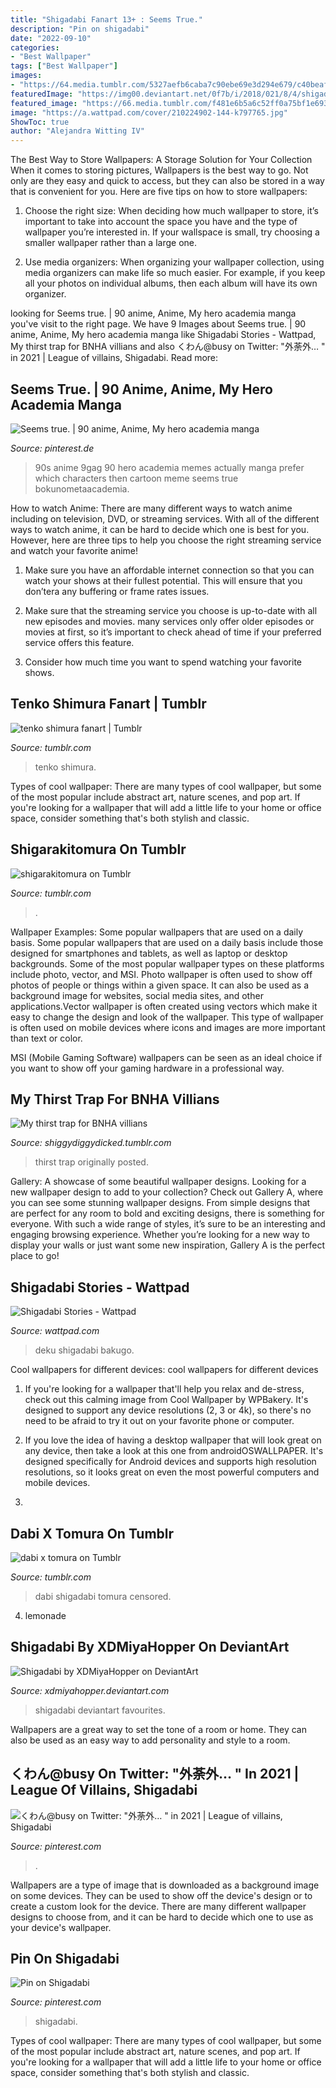 ```yaml
---
title: "Shigadabi Fanart 13+ : Seems True."
description: "Pin on shigadabi"
date: "2022-09-10"
categories:
- "Best Wallpaper"
tags: ["Best Wallpaper"]
images:
- "https://64.media.tumblr.com/5327aefb6caba7c90ebe69e3d294e679/c40beaf55b065864-26/s500x750/c025d8ceb504a2255f1b57ab623ba17119ef4940.png"
featuredImage: "https://img00.deviantart.net/0f7b/i/2018/021/8/4/shigadabi_by_xdmiyahopper-dc0ql8d.jpg"
featured_image: "https://66.media.tumblr.com/f481e6b5a6c52ff0a75bf1e6935883ab/e3d5b83aca49b046-a1/s640x960/52a6863110054007046854555a72dcb33069528c.png"
image: "https://a.wattpad.com/cover/210224902-144-k797765.jpg"
ShowToc: true
author: "Alejandra Witting IV"
---
```



The Best Way to Store Wallpapers: A Storage Solution for Your Collection
When it comes to storing pictures, Wallpapers is the best way to go. Not only are they easy and quick to access, but they can also be stored in a way that is convenient for you. Here are five tips on how to store wallpapers:
1) Choose the right size: When deciding how much wallpaper to store, it’s important to take into account the space you have and the type of wallpaper you’re interested in. If your wallspace is small, try choosing a smaller wallpaper rather than a large one.

2) Use media organizers: When organizing your wallpaper collection, using media organizers can make life so much easier. For example, if you keep all your photos on individual albums, then each album will have its own organizer.

	

		
looking for Seems true. | 90 anime, Anime, My hero academia manga you've visit to the right page. We have 9 Images about Seems true. | 90 anime, Anime, My hero academia manga like Shigadabi Stories - Wattpad, My thirst trap for BNHA villians and also くわん@busy on Twitter: &quot;外荼外… &quot; in 2021 | League of villains, Shigadabi. Read more:
		
    
## Seems True. | 90 Anime, Anime, My Hero Academia Manga

<img loading=lazy src="https://i.pinimg.com/originals/12/2a/89/122a89ccbc9ca891c8efb534adf36ad6.jpg" onerror="this.onerror=null;this.src='https://tse4.mm.bing.net/th?id=OIP.6MqIO-MDC0_xizw8KkTDCAHaHa&amp;pid=15.1';" alt="Seems true. | 90 anime, Anime, My hero academia manga">

_Source: pinterest.de_

>90s anime 9gag 90 hero academia memes actually manga prefer which characters then cartoon meme seems true bokunometaacademia. 

	

How to watch Anime: There are many different ways to watch anime including on television, DVD, or streaming services.
With all of the different ways to watch anime, it can be hard to decide which one is best for you. However, here are three tips to help you choose the right streaming service and watch your favorite anime!
1. Make sure you have an affordable internet connection so that you can watch your shows at their fullest potential. This will ensure that you don’tera any buffering or frame rates issues.

2. Make sure that the streaming service you choose is up-to-date with all new episodes and movies. many services only offer older episodes or movies at first, so it’s important to check ahead of time if your preferred service offers this feature.

3. Consider how much time you want to spend watching your favorite shows.

    
## Tenko Shimura Fanart | Tumblr

<img loading=lazy src="https://64.media.tumblr.com/5327aefb6caba7c90ebe69e3d294e679/c40beaf55b065864-26/s500x750/c025d8ceb504a2255f1b57ab623ba17119ef4940.png" onerror="this.onerror=null;this.src='https://tse3.mm.bing.net/th?id=OIP.UYiJnu8wZaHi5aGilhQUfwHaFt&amp;pid=15.1';" alt="tenko shimura fanart | Tumblr">

_Source: tumblr.com_

>tenko shimura. 

	

Types of cool wallpaper:
There are many types of cool wallpaper, but some of the most popular include abstract art, nature scenes, and pop art. If you're looking for a wallpaper that will add a little life to your home or office space, consider something that's both stylish and classic.

    
## Shigarakitomura On Tumblr

<img loading=lazy src="https://66.media.tumblr.com/f481e6b5a6c52ff0a75bf1e6935883ab/e3d5b83aca49b046-a1/s640x960/52a6863110054007046854555a72dcb33069528c.png" onerror="this.onerror=null;this.src='https://tse3.mm.bing.net/th?id=OIP.s-XVeTsl42AB6fhiPhhnnQHaKe&amp;pid=15.1';" alt="shigarakitomura on Tumblr">

_Source: tumblr.com_

>. 

	

Wallpaper Examples: Some popular wallpapers that are used on a daily basis.
Some popular wallpapers that are used on a daily basis include those designed for smartphones and tablets, as well as laptop or desktop backgrounds. Some of the most popular wallpaper types on these platforms include photo, vector, and MSI. 
Photo wallpaper is often used to show off photos of people or things within a given space. It can also be used as a background image for websites, social media sites, and other applications.Vector wallpaper is often created using vectors which make it easy to change the design and look of the wallpaper. This type of wallpaper is often used on mobile devices where icons and images are more important than text or color. 

MSI (Mobile Gaming Software) wallpapers can be seen as an ideal choice if you want to show off your gaming hardware in a professional way.

    
## My Thirst Trap For BNHA Villians

<img loading=lazy src="https://66.media.tumblr.com/424aa93d0c4c2da1b0d217cbe83e2a67/b67c917bdfc51fc9-80/s500x750/1188051fd2d5a0ca1382b4ffce0ed16467d82eb6.gifv" onerror="this.onerror=null;this.src='https://tse2.mm.bing.net/th?id=OIP.v0oOoBdS15QYLT2wcUy0sgHaH9&amp;pid=15.1';" alt="My thirst trap for BNHA villians">

_Source: shiggydiggydicked.tumblr.com_

>thirst trap originally posted. 

	

Gallery: A showcase of some beautiful wallpaper designs.
Looking for a new wallpaper design to add to your collection? Check out Gallery A, where you can see some stunning wallpaper designs. From simple designs that are perfect for any room to bold and exciting designs, there is something for everyone. With such a wide range of styles, it’s sure to be an interesting and engaging browsing experience. Whether you’re looking for a new way to display your walls or just want some new inspiration, Gallery A is the perfect place to go!





	
	
    
## Shigadabi Stories - Wattpad

<img loading=lazy src="https://a.wattpad.com/cover/210224902-144-k797765.jpg" onerror="this.onerror=null;this.src='https://tse3.mm.bing.net/th?id=OIP.EzgPJfsV_kkDQthQGmNO-wAAAA&amp;pid=15.1';" alt="Shigadabi Stories - Wattpad">

_Source: wattpad.com_

>deku shigadabi bakugo. 

	

Cool wallpapers for different devices:
cool wallpapers for different devices 

1. If you're looking for a wallpaper that'll help you relax and de-stress, check out this calming image from Cool Wallpaper by WPBakery. It's designed to support any device resolutions (2, 3 or 4k), so there's no need to be afraid to try it out on your favorite phone or computer.

2. If you love the idea of having a desktop wallpaper that will look great on any device, then take a look at this one from androidOSWALLPAPER. It's designed specifically for Android devices and supports high resolution resolutions, so it looks great on even the most powerful computers and mobile devices.

3.

    
## Dabi X Tomura On Tumblr

<img loading=lazy src="https://64.media.tumblr.com/f5579985dc09fffbacf2a69f46d8129b/0569f4cd05d75955-0c/s640x960/697353346b05bbc65f329ca5e2896749e13abd2a.jpg" onerror="this.onerror=null;this.src='https://tse3.mm.bing.net/th?id=OIP.3sjZaxzXMINb0gMpmGrVAAHaKU&amp;pid=15.1';" alt="dabi x tomura on Tumblr">

_Source: tumblr.com_

>dabi shigadabi tomura censored. 

	

4. lemonade 

    
## Shigadabi By XDMiyaHopper On DeviantArt

<img loading=lazy src="https://img00.deviantart.net/0f7b/i/2018/021/8/4/shigadabi_by_xdmiyahopper-dc0ql8d.jpg" onerror="this.onerror=null;this.src='https://tse2.mm.bing.net/th?id=OIP.VFuI-Xh_4_1FgFs9LWlYDQAAAA&amp;pid=15.1';" alt="Shigadabi by XDMiyaHopper on DeviantArt">

_Source: xdmiyahopper.deviantart.com_

>shigadabi deviantart favourites. 

	

Wallpapers are a great way to set the tone of a room or home. They can also be used as an easy way to add personality and style to a room.

    
## くわん@busy On Twitter: &quot;外荼外… &quot; In 2021 | League Of Villains, Shigadabi

<img loading=lazy src="https://i.pinimg.com/736x/1e/b8/e7/1eb8e78d566a978e456179b18eb8ce7a.jpg" onerror="this.onerror=null;this.src='https://tse4.mm.bing.net/th?id=OIP.F-QUQXnI39jtVw6tZuyqsgHaKd&amp;pid=15.1';" alt="くわん@busy on Twitter: &quot;外荼外… &quot; in 2021 | League of villains, Shigadabi">

_Source: pinterest.com_

>. 

	

Wallpapers are a type of image that is downloaded as a background image on some devices. They can be used to show off the device's design or to create a custom look for the device. There are many different wallpaper designs to choose from, and it can be hard to decide which one to use as your device's wallpaper.

    
## Pin On Shigadabi

<img loading=lazy src="https://i.pinimg.com/736x/a5/1a/a0/a51aa0e1fee9e5253dc9d81212f5aec6.jpg" onerror="this.onerror=null;this.src='https://tse2.mm.bing.net/th?id=OIP.akGQhIEqYxHCed0baKQaOwHaG5&amp;pid=15.1';" alt="Pin on Shigadabi">

_Source: pinterest.com_

>shigadabi. 

	

Types of cool wallpaper:
There are many types of cool wallpaper, but some of the most popular include abstract art, nature scenes, and pop art. If you're looking for a wallpaper that will add a little life to your home or office space, consider something that's both stylish and classic.

